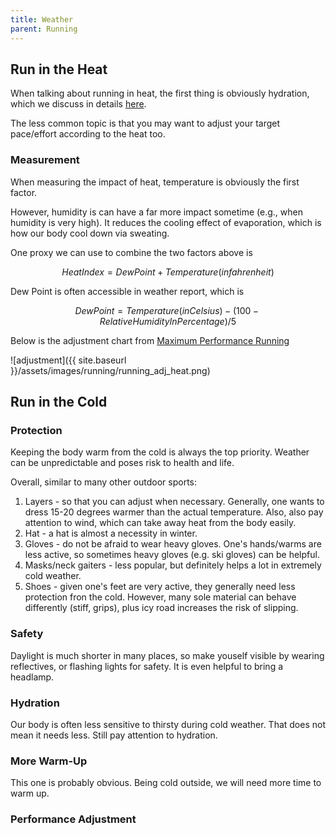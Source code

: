 ```yaml
---
title: Weather
parent: Running
---
```


## Run in the Heat

When talking about running in heat, the first thing is obviously hydration, which we discuss in details [here](../water).

The less common topic is that you may want to adjust your target pace/effort according to the heat too.

### Measurement

When measuring the impact of heat, temperature is obviously the first factor.

However, humidity is can have a far more impact sometime (e.g., when humidity is very high). It reduces the cooling effect of evaporation, which is how our body cool down via sweating.

One proxy we can use to combine the two factors above is

```math
Heat Index = Dew Point + Temperature (in fahrenheit)
```

Dew Point is often accessible in weather report, which is

```math
Dew Point = Temperature (in Celsius) - (100-Relative Humidity In Percentage) / 5
```

Below is the adjustment chart from [Maximum Performance Running](https://maximumperformancerunning.blogspot.com/2013/07/temperature-dew-point.html)
  
  ![adjustment]({{ site.baseurl }}/assets/images/running/running_adj_heat.png)




## Run in the Cold

### Protection

Keeping the body warm from the cold is always the top priority. Weather can be unpredictable and poses risk to health and life.

Overall, similar to many other outdoor sports:

1. Layers - so that you can adjust when necessary. Generally, one wants to dress 15-20 degrees warmer than the actual temperature. Also, also pay attention to wind, which can take away heat from the body easily.
1. Hat - a hat is almost a necessity in winter.
1. Gloves - do not be afraid to wear heavy gloves. One's hands/warms are less active, so sometimes heavy gloves (e.g. ski gloves) can be helpful.
1. Masks/neck gaiters - less popular, but definitely helps a lot in extremely cold weather.
1. Shoes - given one's feet are very active, they generally need less protection fron the cold. However, many sole material can behave differently (stiff, grips), plus icy road increases the risk of slipping.

### Safety

Daylight is much shorter in many places, so make youself visible by wearing reflectives, or flashing lights for safety. It is even helpful to bring a headlamp.

### Hydration

Our body is often less sensitive to thirsty during cold weather. That does not mean it needs less. Still pay attention to hydration.

### More Warm-Up

This one is probably obvious. Being cold outside, we will need more time to warm up.

### Performance Adjustment
